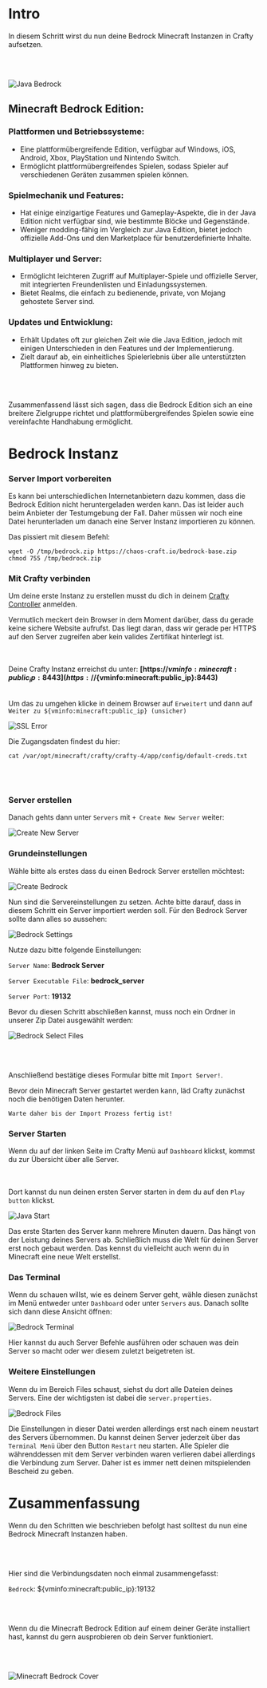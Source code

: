 # Intro

In diesem Schritt wirst du nun deine Bedrock Minecraft Instanzen in Crafty aufsetzen.

<br></br>

![Java Bedrock](https://frogblog.grootmoor.de/wp-content/uploads/2022/01/minecraft-java-vs-bedrock-1.jpg)

## Minecraft Bedrock Edition:

### Plattformen und Betriebssysteme:
   - Eine plattformübergreifende Edition, verfügbar auf Windows, iOS, Android, Xbox, PlayStation und Nintendo Switch.
   - Ermöglicht plattformübergreifendes Spielen, sodass Spieler auf verschiedenen Geräten zusammen spielen können.

### Spielmechanik und Features:
   - Hat einige einzigartige Features und Gameplay-Aspekte, die in der Java Edition nicht verfügbar sind, wie bestimmte Blöcke und Gegenstände.
   - Weniger modding-fähig im Vergleich zur Java Edition, bietet jedoch offizielle Add-Ons und den Marketplace für benutzerdefinierte Inhalte.

### Multiplayer und Server:
   - Ermöglicht leichteren Zugriff auf Multiplayer-Spiele und offizielle Server, mit integrierten Freundenlisten und Einladungssystemen.
   - Bietet Realms, die einfach zu bedienende, private, von Mojang gehostete Server sind.

### Updates und Entwicklung:
   - Erhält Updates oft zur gleichen Zeit wie die Java Edition, jedoch mit einigen Unterschieden in den Features und der Implementierung.
   - Zielt darauf ab, ein einheitliches Spielerlebnis über alle unterstützten Plattformen hinweg zu bieten.

<br></br>

Zusammenfassend lässt sich sagen, dass die Bedrock Edition sich an eine breitere Zielgruppe richtet und plattformübergreifendes Spielen sowie eine vereinfachte Handhabung ermöglicht.

# Bedrock Instanz

### Server Import vorbereiten
Es kann bei unterschiedlichen Internetanbietern dazu kommen, dass die Bedrock Edition nicht heruntergeladen werden kann. Das ist leider auch beim Anbieter der Testumgebung der Fall. Daher müssen wir noch eine Datei herunterladen um danach eine Server Instanz importieren zu können.

<p></p>

Das pissiert mit diesem Befehl:

```ctr:minecraft
wget -O /tmp/bedrock.zip https://chaos-craft.io/bedrock-base.zip
chmod 755 /tmp/bedrock.zip
```

### Mit Crafty verbinden

Um deine erste Instanz zu erstellen musst du dich in deinem [Crafty Controller](https://${vminfo:minecraft:public_ip}:8443) anmelden.

<p></p>


Vermutlich meckert dein Browser in dem Moment darüber, dass du gerade keine sichere Website aufrufst. Das liegt daran, dass wir gerade per HTTPS auf den Server zugreifen aber kein valides Zertifikat hinterlegt ist.

<br></br>
Deine Crafty Instanz erreichst du unter: **[https://${vminfo:minecraft:public_ip}:8443](https://${vminfo:minecraft:public_ip}:8443)**
<br></br>

Um das zu umgehen klicke in deinem Browser auf `Erweitert` und dann auf `Weiter zu ${vminfo:minecraft:public_ip} (unsicher)`

![SSL Error](https://kinsta.com/de/wp-content/uploads/sites/5/2018/08/your-connection-not-private-error-chrome-1.png)


Die Zugangsdaten findest du hier:

```ctr:minecraft
cat /var/opt/minecraft/crafty/crafty-4/app/config/default-creds.txt
```

<br></br>

### Server erstellen

Danach gehts dann unter `Servers` mit `+ Create New Server` weiter:

![Create New Server](https://github.com/ebartz/minecraft-server-workshop/blob/main/images/create-server.png?raw=true)

### Grundeinstellungen

Wähle bitte als erstes dass du einen Bedrock Server erstellen möchtest:

![Create Bedrock](https://github.com/ebartz/minecraft-server-workshop/blob/main/images/create-bedrock.PNG?raw=true)

Nun sind die Servereinstellungen zu setzen. Achte bitte darauf, dass in diesem Schritt ein Server importiert werden soll. Für den Bedrock Server sollte dann alles so aussehen:

![Bedrock Settings](https://github.com/ebartz/minecraft-server-workshop/blob/main/images/bedrock-import.PNG?raw=true)

Nutze dazu bitte folgende Einstellungen:
<p></p>

`Server Name`: **Bedrock Server** <p></p>

`Server Executable File`: **bedrock_server** <p></p>

`Server Port`: **19132** <p></p>


Bevor du diesen Schritt abschließen kannst, muss noch ein Ordner in unserer Zip Datei ausgewählt werden:

![Bedrock Select Files](https://github.com/ebartz/minecraft-server-workshop/blob/main/images/bedrock-select-files.PNG?raw=true)


<br></br>

Anschließend bestätige dieses Formular bitte mit `Import Server!`.
<p></p>
Bevor dein Minecraft Server gestartet werden kann, läd Crafty zunächst noch die benötigen Daten herunter.

`Warte daher bis der Import Prozess fertig ist!`

### Server Starten

Wenn du auf der linken Seite im Crafty Menü auf `Dashboard` klickst, kommst du zur Übersicht über alle Server.

<br></br>
Dort kannst du nun deinen ersten Server starten in dem du auf den `Play button` klickst.

![Java Start](https://github.com/ebartz/minecraft-server-workshop/blob/main/images/bedrock-start.PNG?raw=true)

Das erste Starten des Server kann mehrere Minuten dauern. Das hängt von der Leistung deines Servers ab. Schließlich muss die Welt für deinen Server erst noch gebaut werden. Das kennst du vielleicht auch wenn du in Minecraft eine neue Welt erstellst.

### Das Terminal

Wenn du schauen willst, wie es deinem Server geht, wähle diesen zunächst im Menü entweder unter `Dashboard` oder unter `Servers` aus. Danach sollte sich dann diese Ansicht öffnen:

![Bedrock Terminal](https://github.com/ebartz/minecraft-server-workshop/blob/main/images/bedrock-terminal.PNG?raw=true)

Hier kannst du auch Server Befehle ausführen oder schauen was dein Server so macht oder wer diesem zuletzt beigetreten ist.

### Weitere Einstellungen

Wenn du im Bereich Files schaust, siehst du dort alle Dateien deines Servers. Eine der wichtigsten ist dabei die `server.properties.`

![Bedrock Files](https://github.com/ebartz/minecraft-server-workshop/blob/main/images/bedrock-properties.PNG?raw=true)

Die Einstellungen in dieser Datei werden allerdings erst nach einem neustart des Servers übernommen. Du kannst deinen Server jederzeit über das `Terminal Menü` über den Button `Restart` neu starten. Alle Spieler die währenddessen mit dem Server verbinden waren verlieren dabei allerdings die Verbindung zum Server. Daher ist es immer nett deinen mitspielenden Bescheid zu geben.

# Zusammenfassung

Wenn du den Schritten wie beschrieben befolgt hast solltest du nun eine Bedrock Minecraft Instanzen haben.

<br></br>

Hier sind die Verbindungsdaten noch einmal zusammengefasst:

<p></p>

`Bedrock`: ${vminfo:minecraft:public_ip}:19132

<br></br>

Wenn du die Minecraft Bedrock Edition auf einem deiner Geräte installiert hast, kannst du gern ausprobieren ob dein Server funktioniert.

<br></br>

![Minecraft Bedrock Cover](https://www.gamemovieportal.ch/games/Minecraft/covers/Minecraft-Game-Movie-Portal.jpg_pbcr.jpg)
